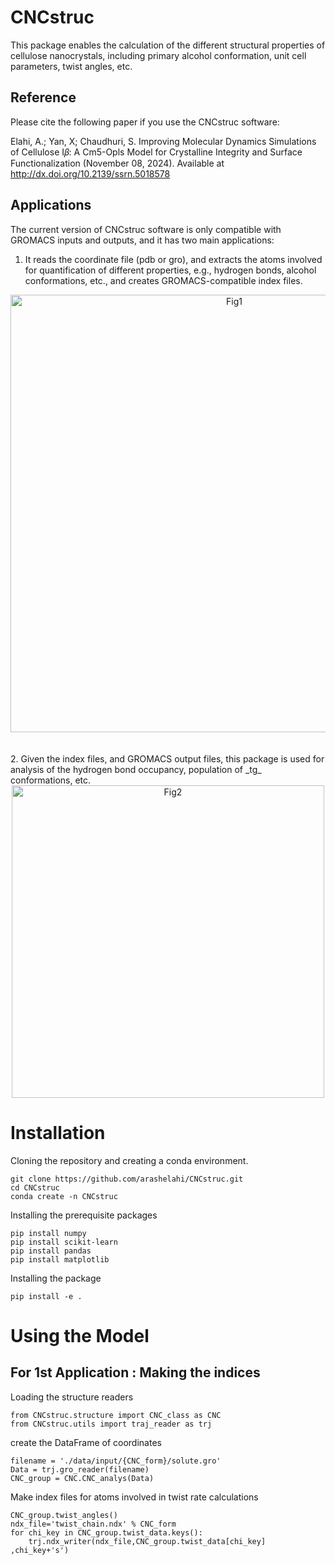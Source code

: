 # CNCstruc
This package enables the calculation of the different structural properties of cellulose nanocrystals, including primary alcohol conformation, unit cell parameters, twist angles, etc.

## Reference
Please cite the following paper if you use the CNCstruc software:

Elahi, A.; Yan, X; Chaudhuri, S. Improving Molecular Dynamics Simulations of Cellulose I𝛽: A Cm5-Opls Model for Crystalline Integrity and Surface Functionalization (November 08, 2024). Available at http://dx.doi.org/10.2139/ssrn.5018578

## Applications
The current version of CNCstruc software is only compatible with GROMACS inputs and outputs, and it has two main applications:
1. It reads the coordinate file (pdb or gro), and extracts the atoms involved for quantification of different properties, e.g., hydrogen bonds, alcohol conformations, etc., and creates GROMACS-compatible index files.  
<div align="center">
<img width="700" alt="Fig1" src="https://github.com/user-attachments/assets/4ca30c20-cdd1-4051-afe0-232b4aa13695">
</div>  
  <br>
  <br>
2. Given the index files, and GROMACS output files, this package is used for analysis of the hydrogen bond occupancy, population of _tg_ conformations, etc.

<div align="center">
<img width="500" alt="Fig2" src="https://github.com/user-attachments/assets/cc14625b-5a0b-442d-a329-d326033a05ed">
</div>

# Installation
Cloning the repository and creating a conda environment.
``` 
git clone https://github.com/arashelahi/CNCstruc.git
cd CNCstruc
conda create -n CNCstruc
```
Installing the prerequisite packages
```
pip install numpy
pip install scikit-learn
pip install pandas
pip install matplotlib
```

Installing the package
```
pip install -e .
```

# Using the Model
## For 1st Application : Making the indices
Loading the structure readers
```
from CNCstruc.structure import CNC_class as CNC
from CNCstruc.utils import traj_reader as trj
```
create the DataFrame of coordinates
```
filename = './data/input/{CNC_form}/solute.gro'
Data = trj.gro_reader(filename)
CNC_group = CNC.CNC_analys(Data)
```
Make index files for atoms involved in twist rate calculations

```
CNC_group.twist_angles()
ndx_file='twist_chain.ndx' % CNC_form
for chi_key in CNC_group.twist_data.keys():   
    trj.ndx_writer(ndx_file,CNC_group.twist_data[chi_key] ,chi_key+'s')
```

